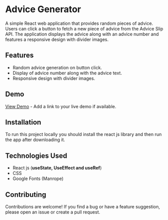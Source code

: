 # Advice Generator

A simple React web application that provides random pieces of advice. Users can click a button to fetch a new piece of advice from the Advice Slip API. The application displays the advice along with an advice number and features a responsive design with divider images.

## Features

- Random advice generation on button click.
- Display of advice number along with the advice text.
- Responsive design with divider images.

## Demo

[View Demo](#) - Add a link to your live demo if available.

## Installation

To run this project locally you should install the react js library and then run the app after downloading it.

## Technologies Used

- React js (**useState, UseEffect and useRef**)
- CSS
- Google Fonts (Manrope)

## Contributing

Contributions are welcome! If you find a bug or have a feature suggestion, please open an issue or create a pull request.
